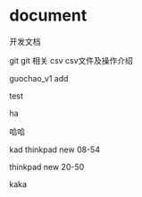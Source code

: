 # document
开发文档

git git 相关
csv csv文件及操作介绍

guochao_v1 add

test

ha

哈哈





kad
thinkpad new 08-54

thinkpad new 20-50

kaka
